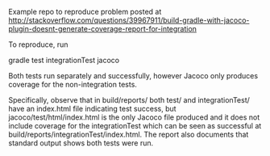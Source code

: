 Example repo to reproduce problem posted at http://stackoverflow.com/questions/39967911/build-gradle-with-jacoco-plugin-doesnt-generate-coverage-report-for-integration

To reproduce, run

  gradle test integrationTest jacoco

Both tests run separately and successfully, however Jacoco only produces coverage for the non-integration tests.

Specifically, observe that in build/reports/ both test/ and integrationTest/ have an index.html file indicating test success, but jacoco/test/html/index.html is the only Jacoco file produced and it does not include coverage for the integrationTest which can be seen as successful at build/reports/integrationTest/index.html. The report also documents that standard output shows both tests were run.
